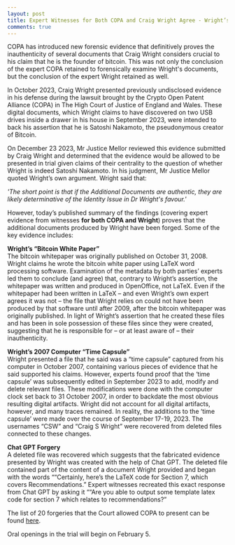 ```yaml
---
layout: post
title: Expert Witnesses for Both COPA and Craig Wright Agree - Wright’s Newly Found Documents are Recent Creations
comments: true
---
```

COPA has introduced new forensic evidence that definitively proves the inauthenticity of several documents that Craig Wright considers crucial to his claim that he is the founder of bitcoin. This was not only the conclusion of the expert COPA retained to forensically examine Wright's documents, but the conclusion of the expert Wright retained as well.

In October 2023, Craig Wright presented previously undisclosed evidence in his defense during the lawsuit brought by the Crypto Open Patent Alliance (COPA) in The High Court of Justice of England and Wales. These digital documents, which Wright claims to have discovered on two USB drives inside a drawer in his house in September 2023, were intended to back his assertion that he is Satoshi Nakamoto, the pseudonymous creator of Bitcoin. 

On December 23 2023, Mr Justice Mellor reviewed this evidence submitted by Craig Wright and determined that the evidence would be allowed to be presented in trial given claims of their centrality to the question of whether Wright is indeed Satoshi Nakamoto. In his judgment, Mr Justice Mellor quoted Wright’s own argument.  Wright said that:

<em>'The short point is that if the Additional Documents are authentic, they are likely determinative of the Identity Issue in Dr Wright's favour.'</em> 

However, today’s published summary of the findings (covering expert evidence from witnesses **for both COPA and Wright**) proves that the additional documents produced by Wright have been forged. Some of the key evidence includes:

**Wright’s “Bitcoin White Paper”**<br>
The bitcoin whitepaper was originally published on October 31, 2008.  Wright claims he wrote the bitcoin white paper using LaTeX word processing software. Examination of the metadata by both parties’ experts led them to conclude (and agree) that, contrary to Wright’s assertion, the whitepaper was written and produced in OpenOffice, not LaTeX. Even if the whitepaper had been written in LaTeX – and even Wright’s own expert agrees it was not – the file that Wright relies on could not have been produced by that software until after 2009, after the bitcoin whitepaper was originally published. In light of Wright’s assertion that he created these files and has been in sole possession of these files since they were created, suggesting that he is responsible for – or at least aware of – their inauthenticity. 

**Wright’s 2007 Computer “Time Capsule”**<br>
Wright presented a file that he said was a “time capsule” captured from his computer in October 2007, containing various pieces of evidence that he said supported his claims.  However, experts found proof that the ‘time capsule’ was subsequently edited in September 2023 to add, modify and delete relevant files. These modifications were done with the computer clock set back to 31 October 2007, in order to backdate the most obvious resulting digital artifacts. Wright did not account for all digital artifacts, however, and many traces remained.  In reality, the additions to the ‘time capsule’ were made over the course of September 17-19, 2023. The usernames “CSW” and “Craig S Wright” were recovered from deleted files connected to these changes. 

**Chat GPT Forgery**<br>
A deleted file was recovered which suggests that the fabricated evidence presented by Wright was created with the help of Chat GPT. The deleted file contained part of the content of a document Wright provided and began with the words ““Certainly, here’s the LaTeX code for Section 7, which covers Recommendations.” Expert witnesses recreated this exact response from Chat GPT by asking it ““Are you able to output some template latex code for section 7 which relates to recommendations?”

The list of 20 forgeries that the Court allowed COPA to present can be found <a href="https://www.opencrypto.org/2024-01-23_Schedule_of_Dr_Wrights_Further_Forgeries-COPAvWright.pdf" target="_blank">here</a>. 

Oral openings in the trial will begin on February 5. 

